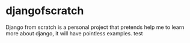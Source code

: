 # djangofscratch
Django from scratch is a personal project that pretends help me to learn more about django, it will have pointless examples.
test
